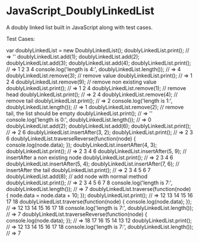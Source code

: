 # JavaScript_DoublyLinkedList
A doubly linked list built in JavaScript along with test cases.

Test Cases:

var doublyLinkedList = new DoublyLinkedList();
doublyLinkedList.print(); 
// => ''
doublyLinkedList.add(1);
doublyLinkedList.add(2);
doublyLinkedList.add(3);
doublyLinkedList.add(4);
doublyLinkedList.print(); 
// => 1 2 3 4
console.log('length is 4:', doublyLinkedList.length()); 
// => 4
doublyLinkedList.remove(3); 
// remove value
doublyLinkedList.print(); 
// => 1 2 4
doublyLinkedList.remove(9); 
// remove non existing value
doublyLinkedList.print(); 
// => 1 2 4
doublyLinkedList.remove(1); 
// remove head
doublyLinkedList.print(); 
// => 2 4
doublyLinkedList.remove(4); 
// remove tail
doublyLinkedList.print(); 
// => 2
console.log('length is 1:', doublyLinkedList.length()); 
// => 1
doublyLinkedList.remove(2); 
// remove tail, the list should be empty
doublyLinkedList.print(); 
// => ''
console.log('length is 0:', doublyLinkedList.length()); 
// => 0
doublyLinkedList.add(2);
doublyLinkedList.add(6);
doublyLinkedList.print(); 
// => 2 6
doublyLinkedList.insertAfter(3, 2);
doublyLinkedList.print(); 
// => 2 3 6
doublyLinkedList.traverseReverse(function(node) { console.log(node.data); });
doublyLinkedList.insertAfter(4, 3);
doublyLinkedList.print(); 
// => 2 3 4 6
doublyLinkedList.insertAfter(5, 9); 
// insertAfter a non existing node
doublyLinkedList.print(); 
// => 2 3 4 6
doublyLinkedList.insertAfter(5, 4);
doublyLinkedList.insertAfter(7, 6); 
// insertAfter the tail
doublyLinkedList.print(); 
// => 2 3 4 5 6 7
doublyLinkedList.add(8); 
// add node with normal method
doublyLinkedList.print(); 
// => 2 3 4 5 6 7 8
console.log('length is 7:', doublyLinkedList.length()); 
// => 7
doublyLinkedList.traverse(function(node) { node.data = node.data + 10; });
doublyLinkedList.print(); 
// => 12 13 14 15 16 17 18
doublyLinkedList.traverse(function(node) { console.log(node.data); }); 
// => 12 13 14 15 16 17 18
console.log('length is 7:', doublyLinkedList.length()); 
// => 7
doublyLinkedList.traverseReverse(function(node) { console.log(node.data); }); 
// => 18 17 16 15 14 13 12
doublyLinkedList.print(); 
// => 12 13 14 15 16 17 18
console.log('length is 7:', doublyLinkedList.length()); 
// => 7
